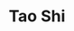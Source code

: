 ---
layout: profile
title: Tao Shi
description: 2019-2022 master's student
img: assets/img/tao_shi.jpg
redirect:
year: 2019
category: Alumni
---